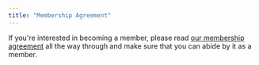 ```yaml
---
title: "Membership Agreement"
---
```


If you're interested in becoming a member, please read [our membership agreement](http://bit.ly/chimera-membership-agreement) all the way through and make sure that you can abide by it as a member.
